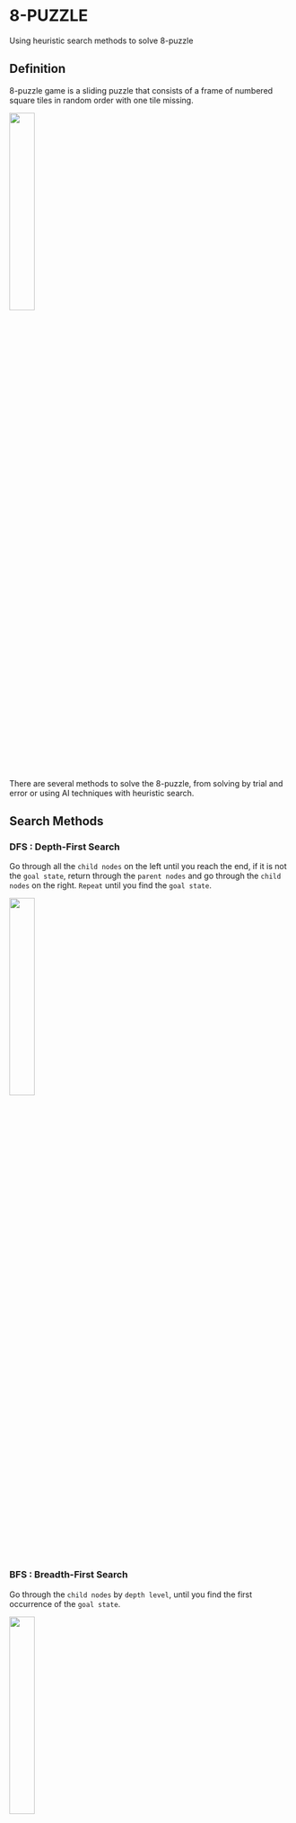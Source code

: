 # 8-PUZZLE
Using heuristic search methods to solve 8-puzzle

## Definition

8-puzzle game is a sliding puzzle that consists of a frame of numbered square tiles in random order with one tile missing.

<img src='https://camo.githubusercontent.com/59b1fbe9a5574e01cb73240f565a1a7cacd63385c81ba0fb74552fb5229c5fae/68747470733a2f2f6d69726f2e6d656469756d2e636f6d2f6d61782f3932342f312a5978655a4a7a666857346b6e354f35774147626b49672e676966' width='30%'></img>

There are several methods to solve the 8-puzzle, from solving by trial and error or using AI techniques with heuristic search.

## Search Methods

### DFS : Depth-First Search

Go through all the ``child nodes`` on the left until you reach the end, if it is not the ``goal state``, return through the ``parent nodes`` and go through the ``child nodes`` on the right. ``Repeat`` until you find the ``goal state``.

<img src='https://upload.wikimedia.org/wikipedia/commons/7/7f/Depth-First-Search.gif' width='30%'></img>

### BFS : Breadth-First Search

Go through the ``child nodes`` by ``depth level``, until you find the first occurrence of the ``goal state``.

<img src='https://upload.wikimedia.org/wikipedia/commons/5/5d/Breadth-First-Search-Algorithm.gif' width='30%'></img>

# Configuration

## Install
Install streamlit package to host the server

```shell
 pip install streamlit
```
*Warning: Streamlit is a web framework that hosts the own server, so using jupyter is not viable due to conflicts with servers*

## Inicialization
Run ``main.py`` using the streamlit hook
```shell
 streamlit run main.py
```

